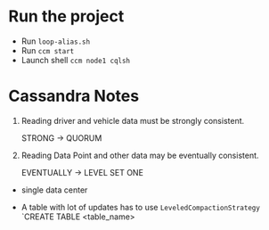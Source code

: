 # Run the project

* Run `loop-alias.sh`
* Run `ccm start`
* Launch shell `ccm node1 cqlsh`

# Cassandra Notes

1. Reading driver and vehicle data must be strongly consistent.

    STRONG -> QUORUM

2. Reading Data Point and other data may be eventually consistent.

    EVENTUALLY -> LEVEL SET ONE

* single data center

* A table with lot of updates has to use `LeveledCompactionStrategy`
`CREATE TABLE <table_name>
